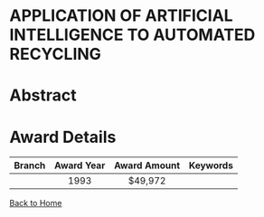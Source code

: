 
APPLICATION OF ARTIFICIAL INTELLIGENCE TO AUTOMATED RECYCLING
=============================================================

# Abstract


  

# Award Details

|Branch|Award Year|Award Amount|Keywords|
| :---: | :---: | :---: | :---: |
||1993|$49,972||
  
  


[Back to Home](https://github.com/chrischow/dod_sbir_awards/Reports/CC/#704)